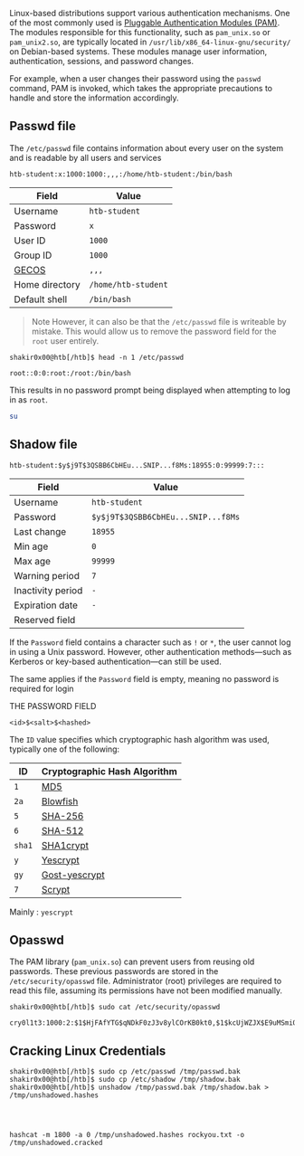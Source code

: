 
Linux-based distributions support various authentication mechanisms. One of the most commonly used is [Pluggable Authentication Modules (PAM)](https://web.archive.org/web/20220622215926/http://www.linux-pam.org/Linux-PAM-html/Linux-PAM_SAG.html). The modules responsible for this functionality, such as `pam_unix.so` or `pam_unix2.so`, are typically located in `/usr/lib/x86_64-linux-gnu/security/` on Debian-based systems.
These modules manage user information, authentication, sessions, and password changes.

For example, when a user changes their password using the `passwd` command, PAM is invoked, which takes the appropriate precautions to handle and store the information accordingly.

## Passwd file

The `/etc/passwd` file contains information about every user on the system and is readable by all users and services

```shell-session
htb-student:x:1000:1000:,,,:/home/htb-student:/bin/bash
```

|Field|Value|
|---|---|
|Username|`htb-student`|
|Password|`x`|
|User ID|`1000`|
|Group ID|`1000`|
|[GECOS](https://en.wikipedia.org/wiki/Gecos_field)|`,,,`|
|Home directory|`/home/htb-student`|
|Default shell|`/bin/bash`|
> Note
> However, it can also be that the `/etc/passwd` file is writeable by mistake. This would allow us to remove the password field for the `root` user entirely.

```shell-session
shakir0x00@htb[/htb]$ head -n 1 /etc/passwd

root::0:0:root:/root:/bin/bash
```

This results in no password prompt being displayed when attempting to log in as `root`.
```sh
su 
```

## Shadow file

```shell-session
htb-student:$y$j9T$3QSBB6CbHEu...SNIP...f8Ms:18955:0:99999:7:::
```

|Field|Value|
|---|---|
|Username|`htb-student`|
|Password|`$y$j9T$3QSBB6CbHEu...SNIP...f8Ms`|
|Last change|`18955`|
|Min age|`0`|
|Max age|`99999`|
|Warning period|`7`|
|Inactivity period|`-`|
|Expiration date|`-`|
|Reserved field||
If the `Password` field contains a character such as `!` or `*`, the user cannot log in using a Unix password. However, other authentication methods—such as Kerberos or key-based authentication—can still be used.

The same applies if the `Password` field is empty, meaning no password is required for login

THE PASSWORD FIELD

```
<id>$<salt>$<hashed>
```

The `ID` value specifies which cryptographic hash algorithm was used, typically one of the following:


|ID|Cryptographic Hash Algorithm|
|---|---|
|`1`|[MD5](https://en.wikipedia.org/wiki/MD5)|
|`2a`|[Blowfish](https://en.wikipedia.org/wiki/Blowfish_\(cipher\))|
|`5`|[SHA-256](https://en.wikipedia.org/wiki/SHA-2)|
|`6`|[SHA-512](https://en.wikipedia.org/wiki/SHA-2)|
|`sha1`|[SHA1crypt](https://en.wikipedia.org/wiki/SHA-1)|
|`y`|[Yescrypt](https://github.com/openwall/yescrypt)|
|`gy`|[Gost-yescrypt](https://www.openwall.com/lists/yescrypt/2019/06/30/1)|
|`7`|[Scrypt](https://en.wikipedia.org/wiki/Scrypt)|

Mainly : `yescrypt`

## Opasswd

The PAM library (`pam_unix.so`) can prevent users from reusing old passwords. These previous passwords are stored in the `/etc/security/opasswd` file. Administrator (root) privileges are required to read this file, assuming its permissions have not been modified manually.


```shell-session
shakir0x00@htb[/htb]$ sudo cat /etc/security/opasswd

cry0l1t3:1000:2:$1$HjFAfYTG$qNDkF0zJ3v8ylCOrKB0kt0,$1$kcUjWZJX$E9uMSmiQeRh4pAAgzuvkq1
```
## Cracking Linux Credentials

```shell
shakir0x00@htb[/htb]$ sudo cp /etc/passwd /tmp/passwd.bak 
shakir0x00@htb[/htb]$ sudo cp /etc/shadow /tmp/shadow.bak 
shakir0x00@htb[/htb]$ unshadow /tmp/passwd.bak /tmp/shadow.bak > /tmp/unshadowed.hashes




hashcat -m 1800 -a 0 /tmp/unshadowed.hashes rockyou.txt -o /tmp/unshadowed.cracked

```



